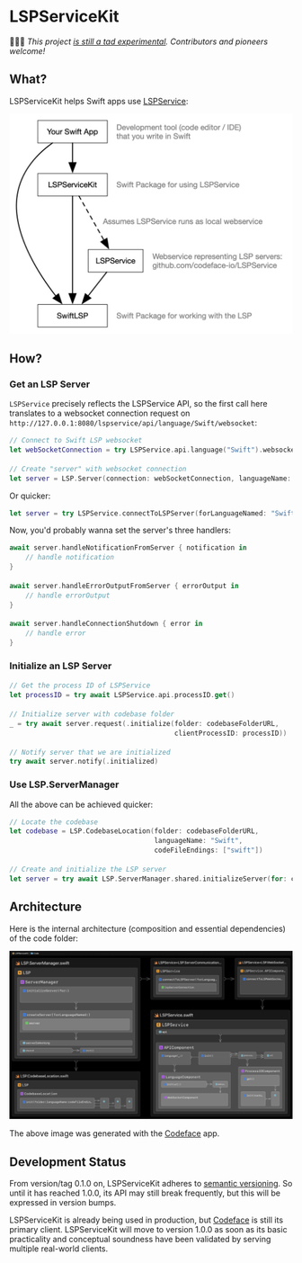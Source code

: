 # LSPServiceKit

👩🏻‍🚀 *This project [is still a tad experimental](#development-status). Contributors and pioneers welcome!*

## What?

LSPServiceKit helps Swift apps use [LSPService](https://github.com/codeface-io/LSPService):

![Context](Documentation/Context_Diagram.jpg)

## How?

### Get an LSP Server

`LSPService` precisely reflects the LSPService API, so the first call here translates to a websocket connection request on `http://127.0.0.1:8080/lspservice/api/language/Swift/websocket`:

```swift
// Connect to Swift LSP websocket
let webSocketConnection = try LSPService.api.language("Swift").websocket.connectToLSPWebSocket()

// Create "server" with websocket connection
let server = LSP.Server(connection: webSocketConnection, languageName: "Swift")
```

Or quicker:

```swift
let server = try LSPService.connectToLSPServer(forLanguageNamed: "Swift")
```

Now, you'd probably wanna set the server's three handlers:

```swift
await server.handleNotificationFromServer { notification in
    // handle notification
}
            
await server.handleErrorOutputFromServer { errorOutput in
    // handle errorOutput
}

await server.handleConnectionShutdown { error in
    // handle error
}
```

### Initialize an LSP Server

```swift
// Get the process ID of LSPService
let processID = try await LSPService.api.processID.get()

// Initialize server with codebase folder
_ = try await server.request(.initialize(folder: codebaseFolderURL, 
                                         clientProcessID: processID))

// Notify server that we are initialized
try await server.notify(.initialized)
```

### Use LSP.ServerManager

All the above can be achieved quicker:

```swift
// Locate the codebase
let codebase = LSP.CodebaseLocation(folder: codebaseFolderURL,
                                    languageName: "Swift",
                                    codeFileEndings: ["swift"])

// Create and initialize the LSP server
let server = try await LSP.ServerManager.shared.initializeServer(for: codebase)
```

## Architecture

Here is the internal architecture (composition and essential dependencies) of the code folder:

![](Documentation/architecture.png)

The above image was generated with the [Codeface](https://codeface.io) app.

## Development Status

From version/tag 0.1.0 on, LSPServiceKit adheres to [semantic versioning](https://semver.org). So until it has reached 1.0.0, its API may still break frequently, but this will be expressed in version bumps.

LSPServiceKit is already being used in production, but [Codeface](https://codeface.io) is still its primary client. LSPServiceKit will move to version 1.0.0 as soon as its basic practicality and conceptual soundness have been validated by serving multiple real-world clients.